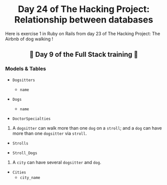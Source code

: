 <h1 align="center">Day 24 of The Hacking Project: Relationship between databases</h1>

Here is exercise 1 in Ruby on Rails from day 23 of The Hacking Project: The Airbnb of dog walking !

<h2 align="center">🎉 Day 9 of the Full Stack training 🎉</h2>

### Models & Tables

- `Dogsitters` 
  - `name`

- `Dogs` 
  - `name`

- `DoctorSpecialties` 

1. A `dogsitter` can walk more than one `dog` on a `stroll`; and a `dog` can have more than one `dogsitter` via `stroll`.

- `Strolls`

- `Stroll_Dogs`
 
1. A `city` can have several `dogsitter` and `dog`.

- `Cities`
  - `city_name`